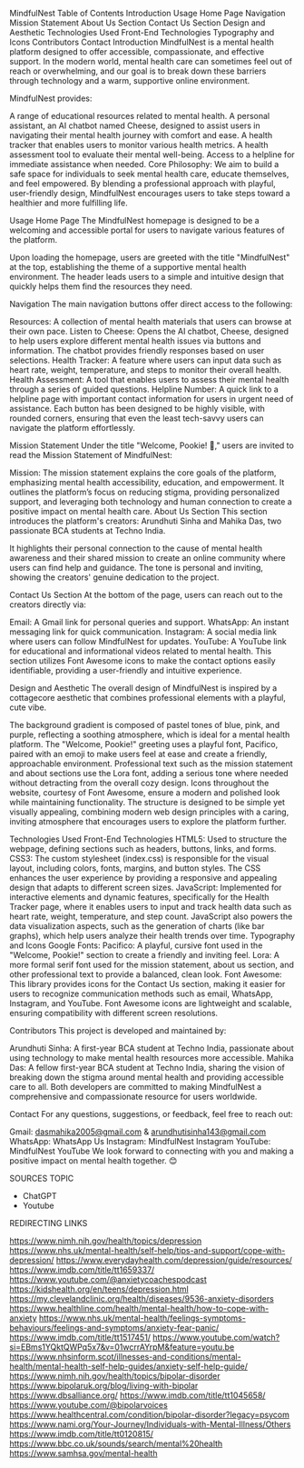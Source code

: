 MindfulNest
Table of Contents
Introduction
Usage
Home Page
Navigation
Mission Statement
About Us Section
Contact Us Section
Design and Aesthetic
Technologies Used
Front-End Technologies
Typography and Icons
Contributors
Contact
Introduction
MindfulNest is a mental health platform designed to offer accessible, compassionate, and effective support. In the modern world, mental health care can sometimes feel out of reach or overwhelming, and our goal is to break down these barriers through technology and a warm, supportive online environment.

MindfulNest provides:

A range of educational resources related to mental health.
A personal assistant, an AI chatbot named Cheese, designed to assist users in navigating their mental health journey with comfort and ease.
A health tracker that enables users to monitor various health metrics.
A health assessment tool to evaluate their mental well-being.
Access to a helpline for immediate assistance when needed.
Core Philosophy:
We aim to build a safe space for individuals to seek mental health care, educate themselves, and feel empowered. By blending a professional approach with playful, user-friendly design, MindfulNest encourages users to take steps toward a healthier and more fulfilling life.

Usage
Home Page
The MindfulNest homepage is designed to be a welcoming and accessible portal for users to navigate various features of the platform.

Upon loading the homepage, users are greeted with the title "MindfulNest" at the top, establishing the theme of a supportive mental health environment. The header leads users to a simple and intuitive design that quickly helps them find the resources they need.

Navigation
The main navigation buttons offer direct access to the following:

Resources: A collection of mental health materials that users can browse at their own pace.
Listen to Cheese: Opens the AI chatbot, Cheese, designed to help users explore different mental health issues via buttons and information. The chatbot provides friendly responses based on user selections.
Health Tracker: A feature where users can input data such as heart rate, weight, temperature, and steps to monitor their overall health.
Health Assessment: A tool that enables users to assess their mental health through a series of guided questions.
Helpline Number: A quick link to a helpline page with important contact information for users in urgent need of assistance.
Each button has been designed to be highly visible, with rounded corners, ensuring that even the least tech-savvy users can navigate the platform effortlessly.

Mission Statement
Under the title "Welcome, Pookie! 🦄," users are invited to read the Mission Statement of MindfulNest:

Mission: The mission statement explains the core goals of the platform, emphasizing mental health accessibility, education, and empowerment.
It outlines the platform’s focus on reducing stigma, providing personalized support, and leveraging both technology and human connection to create a positive impact on mental health care.
About Us Section
This section introduces the platform's creators: Arundhuti Sinha and Mahika Das, two passionate BCA students at Techno India.

It highlights their personal connection to the cause of mental health awareness and their shared mission to create an online community where users can find help and guidance. The tone is personal and inviting, showing the creators' genuine dedication to the project.

Contact Us Section
At the bottom of the page, users can reach out to the creators directly via:

Email: A Gmail link for personal queries and support.
WhatsApp: An instant messaging link for quick communication.
Instagram: A social media link where users can follow MindfulNest for updates.
YouTube: A YouTube link for educational and informational videos related to mental health.
This section utilizes Font Awesome icons to make the contact options easily identifiable, providing a user-friendly and intuitive experience.

Design and Aesthetic
The overall design of MindfulNest is inspired by a cottagecore aesthetic that combines professional elements with a playful, cute vibe.

The background gradient is composed of pastel tones of blue, pink, and purple, reflecting a soothing atmosphere, which is ideal for a mental health platform.
The "Welcome, Pookie!" greeting uses a playful font, Pacifico, paired with an emoji to make users feel at ease and create a friendly, approachable environment.
Professional text such as the mission statement and about sections use the Lora font, adding a serious tone where needed without detracting from the overall cozy design.
Icons throughout the website, courtesy of Font Awesome, ensure a modern and polished look while maintaining functionality.
The structure is designed to be simple yet visually appealing, combining modern web design principles with a caring, inviting atmosphere that encourages users to explore the platform further.

Technologies Used
Front-End Technologies
HTML5: Used to structure the webpage, defining sections such as headers, buttons, links, and forms.
CSS3: The custom stylesheet (index.css) is responsible for the visual layout, including colors, fonts, margins, and button styles. The CSS enhances the user experience by providing a responsive and appealing design that adapts to different screen sizes.
JavaScript: Implemented for interactive elements and dynamic features, specifically for the Health Tracker page, where it enables users to input and track health data such as heart rate, weight, temperature, and step count. JavaScript also powers the data visualization aspects, such as the generation of charts (like bar graphs), which help users analyze their health trends over time.
Typography and Icons
Google Fonts:
Pacifico: A playful, cursive font used in the "Welcome, Pookie!" section to create a friendly and inviting feel.
Lora: A more formal serif font used for the mission statement, about us section, and other professional text to provide a balanced, clean look.
Font Awesome: This library provides icons for the Contact Us section, making it easier for users to recognize communication methods such as email, WhatsApp, Instagram, and YouTube. Font Awesome icons are lightweight and scalable, ensuring compatibility with different screen resolutions.

Contributors
This project is developed and maintained by:

Arundhuti Sinha: A first-year BCA student at Techno India, passionate about using technology to make mental health resources more accessible.
Mahika Das: A fellow first-year BCA student at Techno India, sharing the vision of breaking down the stigma around mental health and providing accessible care to all.
Both developers are committed to making MindfulNest a comprehensive and compassionate resource for users worldwide.

Contact
For any questions, suggestions, or feedback, feel free to reach out:

Gmail: dasmahika2005@gmail.com & arundhutisinha143@gmail.com
WhatsApp: WhatsApp Us
Instagram: MindfulNest Instagram
YouTube: MindfulNest YouTube
We look forward to connecting with you and making a positive impact on mental health together. 😊

 SOURCES TOPIC 

 * ChatGPT
 * Youtube

REDIRECTING LINKS 

https://www.nimh.nih.gov/health/topics/depression
https://www.nhs.uk/mental-health/self-help/tips-and-support/cope-with-depression/
https://www.everydayhealth.com/depression/guide/resources/
https://www.imdb.com/title/tt1659337/
https://www.youtube.com/@anxietycoachespodcast
https://kidshealth.org/en/teens/depression.html
https://my.clevelandclinic.org/health/diseases/9536-anxiety-disorders
https://www.healthline.com/health/mental-health/how-to-cope-with-anxiety
https://www.nhs.uk/mental-health/feelings-symptoms-behaviours/feelings-and-symptoms/anxiety-fear-panic/
https://www.imdb.com/title/tt1517451/
https://www.youtube.com/watch?si=EBms1YQktQWPq5x7&v=01wcrrAYrpM&feature=youtu.be
https://www.nhsinform.scot/illnesses-and-conditions/mental-health/mental-health-self-help-guides/anxiety-self-help-guide/
https://www.nimh.nih.gov/health/topics/bipolar-disorder
https://www.bipolaruk.org/blog/living-with-bipolar
https://www.dbsalliance.org/
https://www.imdb.com/title/tt1045658/
https://www.youtube.com/@bipolarvoices
https://www.healthcentral.com/condition/bipolar-disorder?legacy=psycom
https://www.nami.org/Your-Journey/Individuals-with-Mental-Illness/Others
https://www.imdb.com/title/tt0120815/
https://www.bbc.co.uk/sounds/search/mental%20health
https://www.samhsa.gov/mental-health
